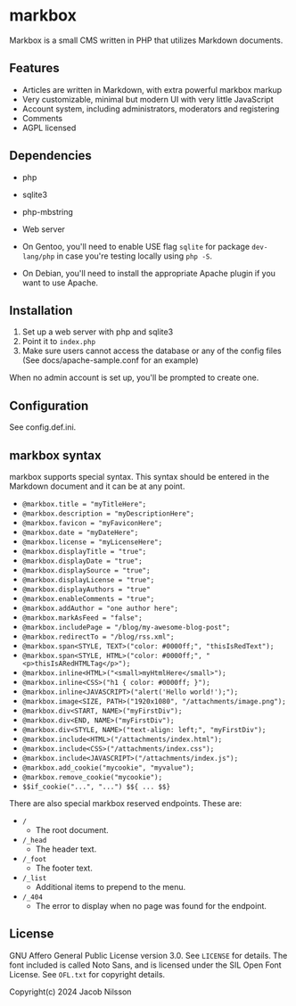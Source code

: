 # markbox

Markbox is a small CMS written in PHP that utilizes Markdown documents.

## Features

- Articles are written in Markdown, with extra powerful markbox markup
- Very customizable, minimal but modern UI with very little JavaScript
- Account system, including administrators, moderators and registering
- Comments
- AGPL licensed

## Dependencies

- php
- sqlite3
- php-mbstring
- Web server

- On Gentoo, you'll need to enable USE flag `sqlite` for package `dev-lang/php`
in case you're testing locally using `php -S`.

- On Debian, you'll need to install the appropriate Apache
plugin if you want to use Apache.

## Installation

1. Set up a web server with php and sqlite3
2. Point it to `index.php`
3. Make sure users cannot access the database or any of the config files (See docs/apache-sample.conf for an example)

When no admin account is set up, you'll be prompted to create one.

## Configuration

See config.def.ini.

## markbox syntax

markbox supports special syntax. This syntax should be entered in the
Markdown document and it can be at any point.

- `@markbox.title = "myTitleHere";`
- `@markbox.description = "myDescriptionHere";`
- `@markbox.favicon = "myFaviconHere";`
- `@markbox.date = "myDateHere";`
- `@markbox.license = "myLicenseHere";`
- `@markbox.displayTitle = "true";`
- `@markbox.displayDate = "true";`
- `@markbox.displaySource = "true";`
- `@markbox.displayLicense = "true";`
- `@markbox.displayAuthors = "true"`
- `@markbox.enableComments = "true";`
- `@markbox.addAuthor = "one author here";`
- `@markbox.markAsFeed = "false";`
- `@markbox.includePage = "/blog/my-awesome-blog-post";`
- `@markbox.redirectTo = "/blog/rss.xml";`
- `@markbox.span<STYLE, TEXT>("color: #0000ff;", "thisIsRedText");`
- `@markbox.span<STYLE, HTML>("color: #0000ff;", "<p>thisIsARedHTMLTag</p>");`
- `@markbox.inline<HTML>("<small>myHtmlHere</small>");`
- `@markbox.inline<CSS>("h1 { color: #0000ff; }");`
- `@markbox.inline<JAVASCRIPT>("alert('Hello world!');");`
- `@markbox.image<SIZE, PATH>("1920x1080", "/attachments/image.png");`
- `@markbox.div<START, NAME>("myFirstDiv");`
- `@markbox.div<END, NAME>("myFirstDiv");`
- `@markbox.div<STYLE, NAME>("text-align: left;", "myFirstDiv");`
- `@markbox.include<HTML>("/attachments/index.html");`
- `@markbox.include<CSS>("/attachments/index.css");`
- `@markbox.include<JAVASCRIPT>("/attachments/index.js");`
- `@markbox.add_cookie("mycookie", "myvalue");`
- `@markbox.remove_cookie("mycookie");`
- `$$if_cookie("...", "...") $${ ... $$}`

There are also special markbox reserved endpoints. These are:

- `/`
  - The root document.
- `/_head`
  - The header text.
- `/_foot`
  - The footer text.
- `/_list`
  - Additional items to prepend to the menu.
- `/_404`
  - The error to display when no page was found for the endpoint.

## License

GNU Affero General Public License version 3.0. See `LICENSE` for details.
The font included is called Noto Sans, and is licensed under the SIL Open
Font License. See `OFL.txt` for copyright details.

Copyright(c) 2024 Jacob Nilsson
